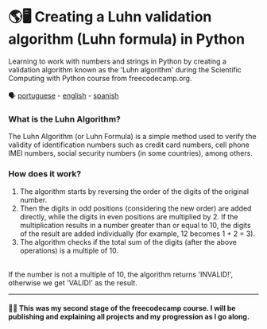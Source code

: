 # 🌎🖥 Creating a Luhn validation algorithm (Luhn formula) in Python

Learning to work with numbers and strings in Python by creating a validation algorithm known as the 'Luhn algorithm' during the Scientific Computing with Python course from freecodecamp.org.
<br>
<br>
🗣️ [portuguese](https://github.com/matheuusventura/numbers-and-strings-freecodecamp?tab=readme-ov-file) - [english](https://github.com/matheuusventura/numbers-and-strings-freecodecamp/blob/master/README-english.md) - [spanish](https://web.whatsapp.com/)
<h3>What is the Luhn Algorithm?</h3>
The Luhn Algorithm (or Luhn Formula) is a simple method used to verify the validity of identification numbers such as credit card numbers, cell phone IMEI numbers, social security numbers (in some countries), among others.
<br>
<h3>How does it work?</h3>
<ol>
  <li>The algorithm starts by reversing the order of the digits of the original number.<br></li>
  <li>Then the digits in odd positions (considering the new order) are added directly, while the digits in even positions are multiplied by 2. If the multiplication results in a number greater than or equal to 10, the digits of the result are added individually (for example, 12 becomes 1 + 2 = 3).<br></li>
  <li>The algorithm checks if the total sum of the digits (after the above operations) is a multiple of 10.</li>
</ol>
<br>
If the number is not a multiple of 10, the algorithm returns 'INVALID!', otherwise we get 'VALID!' as the result.
<hr>
<h4>👋😆 This was my second stage of the freecodecamp course. I will be publishing and explaining all projects and my progression as I go along.</h4>
